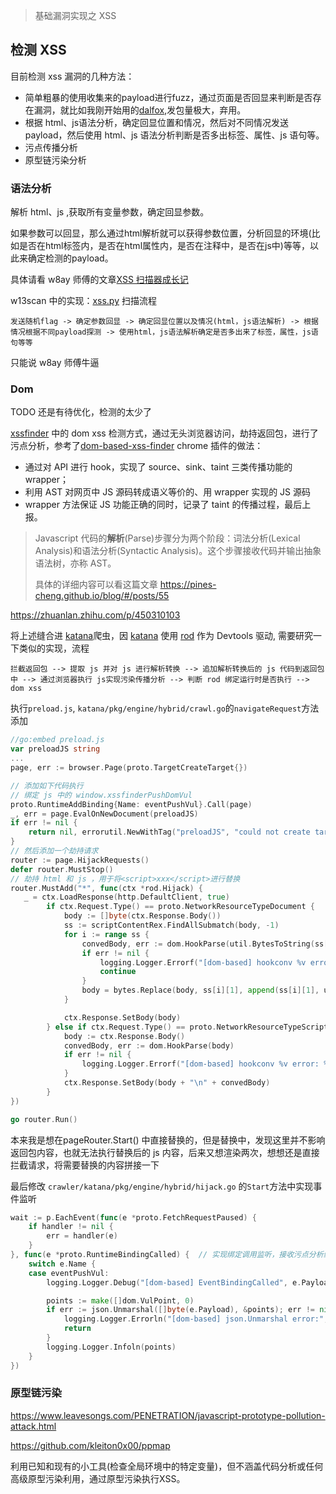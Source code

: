 >   基础漏洞实现之 XSS

## 检测 XSS

目前检测 xss 漏洞的几种方法：

-   简单粗暴的使用收集来的payload进行fuzz，通过页面是否回显来判断是否存在漏洞，就比如我刚开始用的[dalfox](https://github.com/hahwul/dalfox),发包量极大，弃用。
-   根据 html、js语法分析，确定回显位置和情况，然后对不同情况发送 payload，然后使用 html、js 语法分析判断是否多出标签、属性、js 语句等。
-   污点传播分析
-   原型链污染分析

### 语法分析

解析 html、js ,获取所有变量参数，确定回显参数。

如果参数可以回显，那么通过html解析就可以获得参数位置，分析回显的环境(比如是否在html标签内，是否在html属性内，是否在注释中，是否在js中)等等，以此来确定检测的payload。

具体请看 w8ay 师傅的文章[XSS 扫描器成长记](https://paper.seebug.org/1119/)

w13scan 中的实现：[xss.py](https://github.com/w-digital-scanner/w13scan/blob/HEAD/W13SCAN/scanners/PerFile/xss.py)
扫描流程

```
发送随机flag -> 确定参数回显 -> 确定回显位置以及情况(html，js语法解析) -> 根据情况根据不同payload探测 -> 使用html，js语法解析确定是否多出来了标签，属性，js语句等等
```

只能说 w8ay 师傅牛逼

### Dom

TODO 还是有待优化，检测的太少了

[xssfinder](https://github.com/ac0d3r/xssfinder) 中的 dom xss 检测方式，通过无头浏览器访问，劫持返回包，进行了污点分析，参考了[dom-based-xss-finder](https://github.com/AsaiKen/dom-based-xss-finder) chrome 插件的做法：

-   通过对 API 进行 hook，实现了 source、sink、taint 三类传播功能的 wrapper；
-   利用 AST 对网页中 JS 源码转成语义等价的、用 wrapper 实现的 JS 源码
-   wrapper 方法保证 JS 功能正确的同时，记录了 taint 的传播过程，最后上报。

>   Javascript 代码的**解析**(Parse)步骤分为两个阶段：词法分析(Lexical Analysis)和语法分析(Syntactic Analysis)。这个步骤接收代码并输出抽象语法树，亦称 AST。
>
>   具体的详细内容可以看这篇文章 https://pines-cheng.github.io/blog/#/posts/55

https://zhuanlan.zhihu.com/p/450310103

将上述缝合进 [katana](https://github.com/projectdiscovery/katana)爬虫，因 [katana](https://github.com/projectdiscovery/katana) 使用 [rod](https://github.com/go-rod/rod) 作为 Devtools 驱动, 需要研究一下类似的实现，流程

```
拦截返回包 --> 提取 js 并对 js 进行解析转换 --> 追加解析转换后的 js 代码到返回包中 --> 通过浏览器执行 js实现污染传播分析 --> 判断 rod 绑定运行时是否执行 --> dom xss
```

执行`preload.js`, `katana/pkg/engine/hybrid/crawl.go`的`navigateRequest`方法添加 

```go
//go:embed preload.js
var preloadJS string
...
page, err := browser.Page(proto.TargetCreateTarget{})

// 添加如下代码执行
// 绑定 js 中的 window.xssfinderPushDomVul
proto.RuntimeAddBinding{Name: eventPushVul}.Call(page)  
_, err = page.EvalOnNewDocument(preloadJS)
if err != nil {
    return nil, errorutil.NewWithTag("preloadJS", "could not create target(preloadJS)").Wrap(err)
}
// 然后添加一个劫持请求
router := page.HijackRequests()
defer router.MustStop()
// 劫持 html 和 js ，用于将<script>xxx</script>进行替换
router.MustAdd("*", func(ctx *rod.Hijack) {
   _ = ctx.LoadResponse(http.DefaultClient, true)
		if ctx.Request.Type() == proto.NetworkResourceTypeDocument {
			body := []byte(ctx.Response.Body())
			ss := scriptContentRex.FindAllSubmatch(body, -1)
			for i := range ss {
				convedBody, err := dom.HookParse(util.BytesToString(ss[i][1]))
				if err != nil {
					logging.Logger.Errorf("[dom-based] hookconv %v error: %s\n", ctx.Request.URL(), err)
					continue
				}
				body = bytes.Replace(body, ss[i][1], append(ss[i][1], util.StringToBytes("\n"+convedBody)...), 1)
			}

			ctx.Response.SetBody(body)
		} else if ctx.Request.Type() == proto.NetworkResourceTypeScript {
			body := ctx.Response.Body()
			convedBody, err := dom.HookParse(body)
			if err != nil {
				logging.Logger.Errorf("[dom-based] hookconv %v error: %s\n", ctx.Request.URL(), err)
			}
			ctx.Response.SetBody(body + "\n" + convedBody)
		}
})

go router.Run()
```

本来我是想在pageRouter.Start() 中直接替换的，但是替换中，发现这里并不影响返回包内容，也就无法执行替换后的 js 内容，后来又想渲染两次，想想还是直接拦截请求，将需要替换的内容拼接一下

最后修改 `crawler/katana/pkg/engine/hybrid/hijack.go` 的`Start`方法中实现事件监听

```go
wait := p.EachEvent(func(e *proto.FetchRequestPaused) {
    if handler != nil {
        err = handler(e)
    }
}, func(e *proto.RuntimeBindingCalled) {  // 实现绑定调用监听，接收污点分析结果
    switch e.Name {
    case eventPushVul:
        logging.Logger.Debug("[dom-based] EventBindingCalled", e.Payload)

        points := make([]dom.VulPoint, 0)
        if err := json.Unmarshal([]byte(e.Payload), &points); err != nil {
            logging.Logger.Errorln("[dom-based] json.Unmarshal error:", err)
            return
        }
        logging.Logger.Infoln(points)
    }
})
```



### 原型链污染

https://www.leavesongs.com/PENETRATION/javascript-prototype-pollution-attack.html

https://github.com/kleiton0x00/ppmap

利用已知和现有的小工具(检查全局环境中的特定变量)，但不涵盖代码分析或任何高级原型污染利用，通过原型污染执行XSS。

